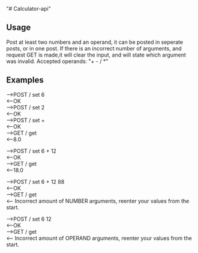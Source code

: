 "# Calculator-api" 

## Usage

Post at least two numbers and an operand,
it can be posted in seperate posts, or in one post.
If there is an incorrect number of arguments, and request GET is made,it will clear the input, and will state which argument was invalid.
Accepted operands: 
"+ - / *"

## Examples

-->POST / set 6  
<--OK  
-->POST / set 2  
<--OK  
-->POST / set +  
<--OK  
-->GET / get  
<--8.0  

-->POST / set 6 + 12  
<--OK  
-->GET / get  
<--18.0  

-->POST / set 6 + 12 88  
<--OK  
-->GET / get  
<-- Incorrect amount of NUMBER arguments, reenter your values from the start.  

-->POST / set 6 12  
<--OK  
-->GET / get  
<-- Incorrect amount of OPERAND arguments, reenter your values from the start.  
